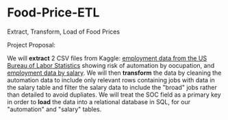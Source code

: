 # Food-Price-ETL
Extract, Transform, Load of Food Prices

Project Proposal: 

We will **extract** 2 CSV files from Kaggle: [employment data from the US Bureau of Labor Statistics](https://www.kaggle.com/andrewmvd/occupation-salary-and-likelihood-of-automation) showing risk of automation by oocupation, and [employment data by salary](https://www.kaggle.com/andrewmvd/occupation-salary-and-likelihood-of-automation?select=occupation_salary.xlsx). We will then **transform** the data by cleaning the automation data to include only relevant rows containing jobs with data in the salary table and filter the salary data to include the "broad" jobs rather than detailed to avoid dupliates. We will treat the SOC field as a primary key in order to **load** the data into a relational database in SQL, for our "automation" and "salary" tables.
 
